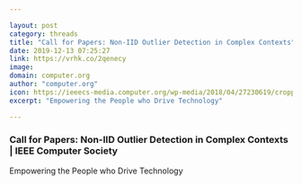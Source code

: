 ```yaml
---

layout: post
category: threads
title: "Call for Papers: Non-IID Outlier Detection in Complex Contexts"
date: 2019-12-13 07:25:27
link: https://vrhk.co/2qenecy
image: 
domain: computer.org
author: "computer.org"
icon: https://ieeecs-media.computer.org/wp-media/2018/04/27230619/cropped-cs-favicon-512x512-180x180.png
excerpt: "Empowering the People who Drive Technology"

---
```


### Call for Papers: Non-IID Outlier Detection in Complex Contexts | IEEE Computer Society

Empowering the People who Drive Technology